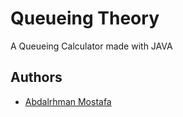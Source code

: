 # Queueing Theory

A Queueing Calculator made with JAVA




## Authors

- [Abdalrhman Mostafa](https://www.github.com/EngAbdalrhman)

